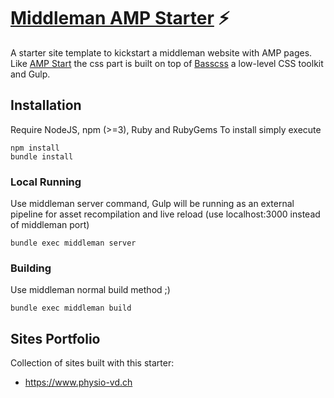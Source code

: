 # [Middleman AMP Starter](https://amp-demo.needbrainz.com/) ⚡

A starter site template to kickstart a middleman website with AMP pages.
Like [AMP Start](https://ampstart.com) the css part is built on top of [Basscss](http://basscss.com/) a low-level CSS toolkit and Gulp.

## Installation
Require NodeJS, npm (>=3), Ruby and RubyGems
To install simply execute
```
npm install
bundle install
```

### Local Running
Use middleman server command, Gulp will be running as an external pipeline for asset recompilation and live reload (use localhost:3000 instead of middleman port)
```
bundle exec middleman server
```

### Building
Use middleman normal build method ;)
```
bundle exec middleman build
```

## Sites Portfolio
Collection of sites built with this starter:
- https://www.physio-vd.ch
